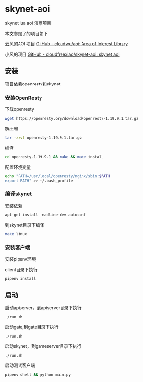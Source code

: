 # skynet-aoi

skynet lua aoi 演示项目



本文参照了的项目如下



云风的AOI 项目 [GitHub - cloudwu/aoi: Area of Interest Library](https://github.com/cloudwu/aoi)

小风的项目 [GitHub - cloudfreexiao/skynet-aoi: skynet aoi](https://github.com/cloudfreexiao/skynet-aoi)



## 安装

项目依赖openresty和skynet



### 安装OpenResty

下载openresty

```bash
wget https://openresty.org/download/openresty-1.19.9.1.tar.gz
```

解压缩

```bash
tar -zxvf openresty-1.19.9.1.tar.gz
```

编译

```bash
cd openresty-1.19.9.1 && make && make install
```



配置环境变量

```bash
echo "PATH=/usr/local/openresty/nginx/sbin:$PATH
export PATH" >> ~/.bash_profile
```



### 编译skynet

安装依赖

```bash
apt-get install readline-dev autoconf
```



到skynet目录下编译

```bash
make linux
```



### 安装客户端

安装pipenv环境

client目录下执行

```bash
pipenv install
```



## 启动

启动apiserver，到apiserver目录下执行

```bash
./run.sh
```



启动gate,到gate目录下执行

```bash
./run.sh
```



启动skynet，到gameserver目录下执行

```bash
./run.sh
```



启动测试客户端

```bash
pipenv shell && python main.py
```
